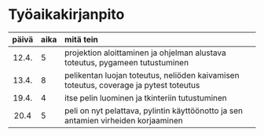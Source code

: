 # Työaikakirjanpito

| päivä | aika | mitä tein  |
| :----:|:-----| :-----|
| 12.4. | 5    | projektion aloittaminen ja ohjelman alustava toteutus, pygameen tutustuminen |
| 13.4. | 8    | pelikentan luojan toteutus, neliöden kaivamisen toteutus, coverage ja pytest toteutus |
| 19.4. | 4    | itse pelin luominen ja tkinteriin tutustuminen |
| 20.4  | 5    | peli on nyt pelattava, pylintin käyttöönotto ja sen antamien virheiden korjaaminen |
